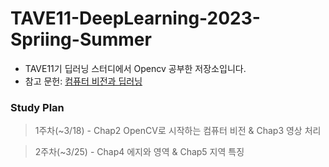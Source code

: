 # TAVE11-DeepLearning-2023-Spriing-Summer
- TAVE11기 딥러닝 스터디에서 Opencv 공부한 저장소입니다.
- 참고 문헌: [컴퓨터 비전과 딥러닝](http://www.yes24.com/Product/Goods/116755317)

### Study Plan
> 1주차(~3/18) - Chap2 OpenCV로 시작하는 컴퓨터 비전 & Chap3 영상 처리

> 2주차(~3/25) - Chap4 에지와 영역 & Chap5 지역 특징

